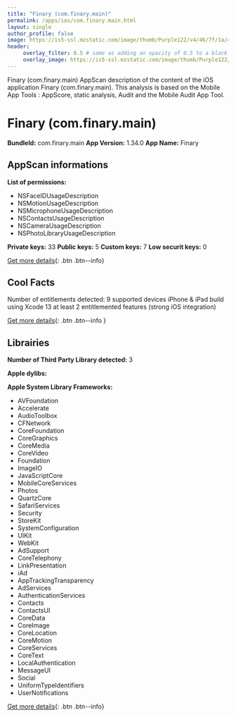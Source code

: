 ```yaml
---
title: "Finary (com.finary.main)"
permalink: /apps/ios/com.finary.main.html
layout: single
author_profile: false
image: https://is5-ssl.mzstatic.com/image/thumb/Purple122/v4/46/7f/1a/467f1add-e2af-02d8-8f84-d3ebd68a5df4/AppIcon-1x_U007emarketing-0-7-0-85-220.png/512x512bb.jpg
header: 
     overlay_filter: 0.5 # same as adding an opacity of 0.5 to a black background
     overlay_image: https://is5-ssl.mzstatic.com/image/thumb/Purple122/v4/46/7f/1a/467f1add-e2af-02d8-8f84-d3ebd68a5df4/AppIcon-1x_U007emarketing-0-7-0-85-220.png/512x512bb.jpg
---
```

Finary (com.finary.main) AppScan description of the content of the iOS application Finary (com.finary.main). This analysis is based on the Mobile App Tools : AppScore, static analysis, Audit and the Mobile Audit App Tool.

# Finary (com.finary.main)

**BundleId:** com.finary.main
**App Version:** 1.34.0
**App Name:** Finary


## AppScan informations 

**List of permissions:** 
- NSFaceIDUsageDescription
- NSMotionUsageDescription
- NSMicrophoneUsageDescription
- NSContactsUsageDescription
- NSCameraUsageDescription
- NSPhotoLibraryUsageDescription
  
  
**Private keys:** 33
**Public keys:** 5
**Custom keys:** 7
**Low securit keys:** 0
  
[Get more details](/pricing.html){: .btn .btn--info}

## Cool Facts

Number of entitlements detected: 9
supported devices iPhone & iPad
build using Xcode 13
at least 2 entitlemented features (strong iOS integration)
  
[Get more details](/pricing.html){: .btn .btn--info }

## Librairies 
**Number of Third Party Library detected:** 3


**Apple dylibs:**


**Apple System Library Frameworks:**
- AVFoundation
- Accelerate
- AudioToolbox
- CFNetwork
- CoreFoundation
- CoreGraphics
- CoreMedia
- CoreVideo
- Foundation
- ImageIO
- JavaScriptCore
- MobileCoreServices
- Photos
- QuartzCore
- SafariServices
- Security
- StoreKit
- SystemConfiguration
- UIKit
- WebKit
- AdSupport
- CoreTelephony
- LinkPresentation
- iAd
- AppTrackingTransparency
- AdServices
- AuthenticationServices
- Contacts
- ContactsUI
- CoreData
- CoreImage
- CoreLocation
- CoreMotion
- CoreServices
- CoreText
- LocalAuthentication
- MessageUI
- Social
- UniformTypeIdentifiers
- UserNotifications


  
[Get more details](/pricing.html){: .btn .btn--info}

